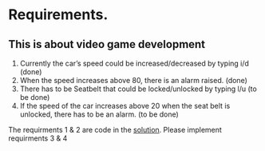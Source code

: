 # Requirements.    

## This is about video game development
1.	Currently the car’s speed could be increased/decreased by typing i/d (done)
2.	When the speed increases above 80, there is an alarm raised. (done)
3.	There has to be Seatbelt that could be locked/unlocked by typing l/u (to be done)
4.	If the speed of the car increases above 20 when the seat belt is unlocked, there has to be an alarm. (to be done)

The requirments 1 & 2 are code in the [solution](https://wondertools.github.io/GitHubDownloader/#/home?url=https://github.com/WonderTools/design-patterns/tree/master/Problem01). Please implement requirments 3 & 4



